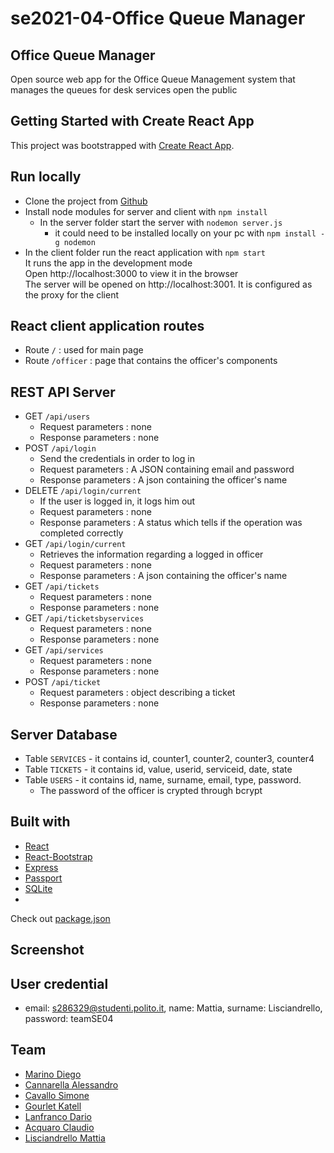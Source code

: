 # se2021-04-Office Queue Manager

## Office Queue Manager
Open source web app for the Office Queue Management system that manages the queues for desk services open the public

## Getting Started with Create React App
This project was bootstrapped with [Create React App](https://github.com/facebook/create-react-app).

## Run locally
- Clone the project from [Github](https://github.com/djemar/se2021-04-OfficeQueueManager/tree/main/server)
- Install node modules for server and client with `npm install`
  - In the server folder start the server with `nodemon server.js`
    - it could need to be installed locally on your pc with `npm install -g nodemon`
- In the client folder run the react application with `npm start`<br>
  It runs the app in the development mode<br>
  Open http://localhost:3000 to view it in the browser<br>
  The server will be opened on http://localhost:3001. It is configured as the proxy for the client


## React client application routes
- Route `/` : used for main page
- Route `/officer` : page that contains the officer's components

## REST API Server

- GET `/api/users`
    - Request parameters : none
    - Response parameters : none
- POST `/api/login`
    - Send the credentials in order to log in
    - Request parameters : A JSON containing email and password
    - Response parameters : A json containing the officer's name
- DELETE `/api/login/current`
    - If the user is logged in, it logs him out
    - Request parameters : none
    - Response parameters : A status which tells if the operation was completed correctly
- GET `/api/login/current`
    - Retrieves the information regarding a logged in officer
    - Request parameters : none
    - Response parameters : A json containing the officer's name
- GET `/api/tickets`
    - Request parameters : none
    - Response parameters : none
- GET `/api/ticketsbyservices`
    - Request parameters : none
    - Response parameters : none
- GET `/api/services`
    - Request parameters : none
    - Response parameters : none
- POST `/api/ticket`
    - Request parameters : object describing a ticket
    - Response parameters : none

## Server Database
- Table `SERVICES` - it contains id, counter1, counter2, counter3, counter4
- Table `TICKETS` - it contains id, value, userid, serviceid, date, state
- Table `USERS` - it contains id, name, surname, email, type, password.
  - The password of the officer is crypted through bcrypt

## Built with
- [React](https://github.com/facebook/react) 
- [React-Bootstrap](https://react-bootstrap.github.io/) 
- [Express](https://github.com/expressjs/express) 
- [Passport](http://www.passportjs.org/)
- [SQLite](https://github.com/sqlite/sqlite) 
- 

Check out [package.json](https://github.com/djemar/se2021-04-OfficeQueueManager/blob/w1%230-Server/client/package.json)

## Screenshot

## User credential
- email: s286329@studenti.polito.it, name: Mattia, surname: Lisciandrello, password: teamSE04

## Team
- [Marino Diego](https://github.com/djemar)
- [Cannarella Alessandro]()
- [Cavallo Simone]()
- [Gourlet Katell]()
- [Lanfranco Dario]()
- [Acquaro Claudio]()
- [Lisciandrello Mattia](https://github.com/Stormz4)
